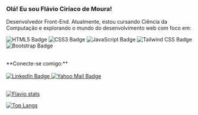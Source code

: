 ### Olá!  Eu sou Flávio Ciríaco de Moura!

Desenvolvedor Front-End. Atualmente, estou cursando Ciência da Computação e explorando o mundo do desenvolvimento web com foco em:
<br>

<p align="left">
  <img src="https://img.shields.io/badge/HTML5-E34F26?style=for-the-badge&logo=html5&logoColor=white" alt="HTML5 Badge"/>
  <img src="https://img.shields.io/badge/CSS3-1572B6?style=for-the-badge&logo=css3&logoColor=white" alt="CSS3 Badge"/>
  <img src="https://img.shields.io/badge/JavaScript-F7DF1E?style=for-the-badge&logo=javascript&logoColor=black" alt="JavaScript Badge"/>
  <img src="https://img.shields.io/badge/Tailwind%20CSS-38B2AC?style=for-the-badge&logo=tailwind-css&logoColor=white" alt="Tailwind CSS Badge"/>
  <img src="https://img.shields.io/badge/Bootstrap-563D7C?style=for-the-badge&logo=bootstrap&logoColor=white" alt="Bootstrap Badge"/>
</p>

<br>
**Conecte-se comigo:**
<br>
<br>

<a href="[SEU_LINK_DO_LINKEDIN](https://www.linkedin.com/in/flaviociriaco/)" target="_blank" rel="noopener noreferrer">
  <img src="https://img.shields.io/badge/LinkedIn-blue?style=for-the-badge&logo=linkedin&logoColor=white" alt="LinkedIn Badge">
</a>

<a href="mailto:flaviociriaco@yahoo.com" target="_blank" rel="noopener noreferrer">
  <img src="https://img.shields.io/badge/Yahoo_Mail-purple?style=for-the-badge&logo=yahoo&logoColor=white" alt="Yahoo Mail Badge">
</a>

<br>


<br>

  [![Flavio stats](https://github-readme-stats.vercel.app/api?username=flaviociriaco)](https://github.com/anuraghazra/github-readme-stats)
  
  [![Top Langs](https://github-readme-stats.vercel.app/api/top-langs/?username=flaviociriaco)](https://github.com/anuraghazra/github-readme-stats)
